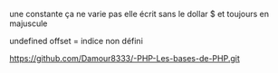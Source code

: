 une constante ça ne varie pas elle écrit sans le dollar $ et toujours en majuscule


undefined offset = indice non défini


https://github.com/Damour8333/-PHP-Les-bases-de-PHP.git

